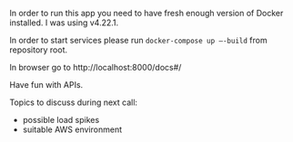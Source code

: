 In order to run this app you need to have fresh enough version of Docker installed. I was using v4.22.1.

In order to start services please run `docker-compose up —-build` from repository root.

In browser go to http://localhost:8000/docs#/

Have fun with APIs.

Topics to discuss during next call:

* possible load spikes
* suitable AWS environment
